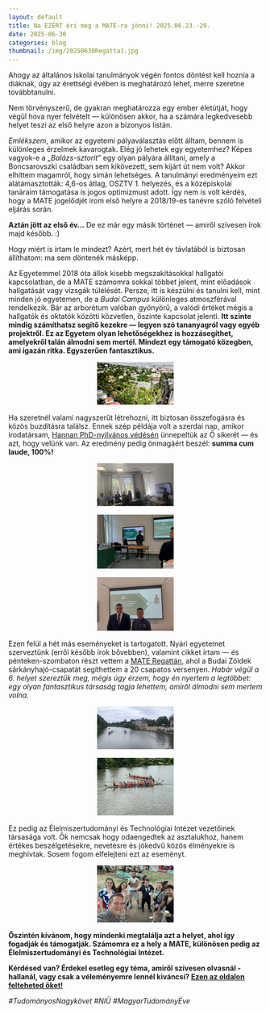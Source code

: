 ```yaml
---
layout: default
title: Na EZÉRT éri meg a MATE-ra jönni! 2025.06.23.-29.
date: 2025-06-30 
categories: blog
thumbnail: /img/20250630Regatta1.jpg
---
```


Ahogy az általános iskolai tanulmányok végén fontos döntést kell hoznia a diáknak, úgy az érettségi évében is meghatározó lehet, merre szeretne továbbtanulni.

Nem törvényszerű, de gyakran meghatározza egy ember életútját, hogy végül hova nyer felvételt — különösen akkor, ha a számára legkedvesebb helyet teszi az első helyre azon a bizonyos listán.

*Emlékszem*, amikor az egyetemi pályaválasztás előtt álltam, bennem is különleges érzelmek kavarogtak. Elég jó lehetek egy egyetemhez? Képes vagyok-e a *„Balázs-sztorit”* egy olyan pályára állítani, amely a Boncsarovszki családban sem kikövezett, sem kijárt út nem volt?
Akkor elhittem magamról, hogy simán lehetséges. A tanulmányi eredményeim ezt alátámasztották: 4,6-os átlag, OSZTV 1. helyezés, és a középiskolai tanáraim támogatása is jogos optimizmust adott. Így nem is volt kérdés, hogy a MATE jogelődjét írom első helyre a 2018/19-es tanévre szóló felvételi eljárás során.

**Aztán jött az első év…**
De ez már egy másik történet — amiről szívesen írok majd később. :)

Hogy miért is írtam le mindezt?
Azért, mert hét év távlatából is biztosan állíthatom: ma sem döntenék másképp.

Az Egyetemmel 2018 óta állok kisebb megszakításokkal hallgatói kapcsolatban, de a MATE számomra sokkal többet jelent, mint előadások hallgatását vagy vizsgák túlélését.
Persze, itt is készülni és tanulni kell, mint minden jó egyetemen, de a *Budai Campus* különleges atmoszférával rendelkezik. Bár az arborétum valóban gyönyörű, a valódi értéket mégis a hallgatók és oktatók közötti közvetlen, őszinte kapcsolat jelenti.
**Itt szinte mindig számíthatsz segítő kezekre — legyen szó tananyagról vagy egyéb projektről.
Ez az Egyetem olyan lehetőségekhez is hozzásegíthet, amelyekről talán álmodni sem mertél. Mindezt egy támogató közegben, ami igazán ritka. Egyszerűen fantasztikus.**

<p align="center">
  <img src="/img/20250630BudaiCampus.jpg" alt="SET1" style="max-width:30%;">
</p>


Ha szeretnél valami nagyszerűt létrehozni, itt biztosan összefogásra és közös buzdításra találsz. Ennek szép példája volt a szerdai nap, amikor irodatársam, [Hannan PhD-nyilvános védésén](https://budaicampus.uni-mate.hu/esem%C3%A9ny/-/content-viewer/abdul-hannan-bin-zulkarnain-phd-v%C3%A9d%C3%A9se/20123) ünnepeltük az Ő sikerét — és azt, hogy velünk van. Az eredmény pedig önmagáért beszél: **summa cum laude, 100%!**


<p align="center">
  <img src="/img/20250630Hannan0.jpg" alt="SET1" style="max-width:30%;">
</p>


<p align="center">
  <img src="/img/20250630Hannan1.jpg" alt="SET1" style="max-width:30%;">
</p>


<p align="center">
  <img src="/img/20250630Hannan2.jpg" alt="SET1" style="max-width:30%;">
</p>


Ezen felül a hét más eseményeket is tartogatott.
Nyári egyetemet szerveztünk (erről később írok bővebben), valamint cikket írtam — és pénteken-szombaton részt vettem a [MATE Regattán](https://www.youtube.com/watch?v=3UtgUExDbMM), ahol a Budai Zöldek sárkányhajó-csapatát segíthettem a 20 csapatos versenyen.
*Habár végül a 6. helyet szereztük meg, mégis úgy érzem, hogy én nyertem a legtöbbet: egy olyan fantasztikus társaság tagja lehettem, amiről álmodni sem mertem volna.*

<p align="center">
  <img src="/img/20250630Regatta2.jpg" alt="SET1" style="max-width:30%;">
</p>

<p align="center">
  <img src="/img/20250630Regatta4.jpg" alt="SET1" style="max-width:30%;">
</p>

Ez pedig az Élelmiszertudományi és Technológiai Intézet vezetőinek társasága volt. Ők nemcsak hogy odaengedtek az asztalukhoz, hanem értékes beszélgetésekre, nevetésre és jókedvű közös élményekre is meghívtak.
Sosem fogom elfelejteni ezt az eseményt.

<p align="center">
  <img src="/img/20250630Regatta3.jpg" alt="SET1" style="max-width:30%;">
</p>


**Őszintén kívánom, hogy mindenki megtalálja azt a helyet, ahol így fogadják és támogatják.
Számomra ez a hely a MATE, különösen pedig az Élelmiszertudományi és Technológiai Intézet.**



**Kérdésed van? Érdekel esetleg egy téma, amiről szívesen olvasnál - hallanál, vagy csak a véleményemre lennél kiváncsi? [Ezen az oldalon felteheted őket!](https://www.facebook.com/profile.php?id=61575576670042)**

*#TudományosNagykövet #NIÜ #MagyarTudományÉve*


